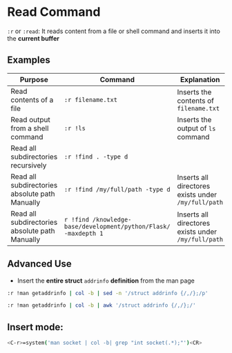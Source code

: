 # Read Command
`:r` or `:read`: It reads content from a file or shell command and inserts it  into the **current buffer**

## Examples
|Purpose|Command|Explanation|
|---|---|---|
|Read contents of a file|`:r filename.txt`|Inserts the contents of `filename.txt`|
|Read output from a shell command|`:r !ls`|Inserts the output of `ls` command|
|Read all subdirectories recursively|`:r !find . -type d`|
|Read all subdirectories absolute path Manually|`:r !find /my/full/path -type d`|Inserts all directores exists under `/my/full/path`| 
|Read all subdirectories absolute path Manually|`r !find /knowledge-base/development/python/Flask/ -maxdepth 1`|Inserts all directores exists under `/my/full/path`| 


## Advanced Use
 * Insert the **entire struct** `addrinfo` **definition** from the man page
```bash
:r !man getaddrinfo | col -b | sed -n '/struct addrinfo {/,/};/p'
```

```bash
:r !man getaddrinfo | col -b | awk '/struct addrinfo {/,/};/'
```

## Insert mode:
```bash
<C-r>=system('man socket | col -b| grep "int socket(.*);"')<CR>
```

